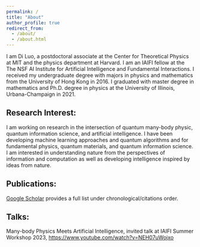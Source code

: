 ```yaml
---
permalink: /
title: "About"
author_profile: true
redirect_from:
  - /about/
  - /about.html
---
```


I am Di Luo, a postdoctoral associate at the Center for Theoretical Physics at MIT and the physics department at Harvard. I am an IAIFI fellow at the The NSF AI Institute for Artificial Intelligence and Fundamental Interactions. I received my undergraduate degree with majors in physics and mathematics from the University of Hong Kong in 2016. I graduated with master degree in mathematics and Ph.D. degree in physics at the University of Illinois, Urbana-Champaign in 2021.

## Research Interest:

I am working on research in the intersection of quantum many-body physic, quantum information science, and artificial intelligence. I have been developing machine learning approaches and quantum algorithms and for fundamental physics, quantum materials, and quantum information science. I am interested in understanding nature from the perspectives of information and computation as well as developing intelligence inspired by ideas from nature.

## Publications:

<a href="https://scholar.google.com/citations?hl=en&user=OxZytTQAAAAJ&view_op=list_works&sortby=pubdate" target="_blank">Google Scholar</a> provides a full list under chronological/citations order. 

## Talks:

Many-body Physics Meets Artificial Intelligence, invited talk at IAIFI Summer Workshop 2023, https://www.youtube.com/watch?v=NEH07uWojxo
